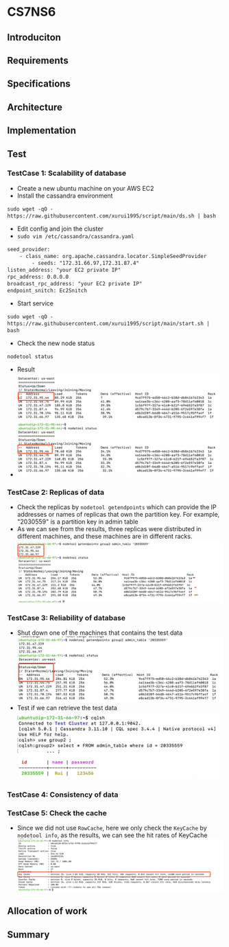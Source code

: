# CS7NS6

## Introduciton
## Requirements
## Specifications
## Architecture
## Implementation
## Test
### TestCase 1: Scalability of database
* Create a new ubuntu machine on your AWS EC2
* Install the cassandra environment
```
sudo wget -qO - https://raw.githubusercontent.com/xurui1995/script/main/ds.sh | bash
```
* Edit config and join the cluster
* `sudo vim /etc/cassandra/cassandra.yaml `
```
seed_provider:
    - class_name: org.apache.cassandra.locator.SimpleSeedProvider
        - seeds: "172.31.66.97,172.31.87.4"
listen_address: "your EC2 private IP"
rpc_address: 0.0.0.0
broadcast_rpc_address: "your EC2 private IP"
endpoint_snitch: Ec2Snitch
```
* Start service
```
sudo wget -qO - https://raw.githubusercontent.com/xurui1995/script/main/start.sh | bash
```
* Check the new node status
```
nodetool status
```
* Result
* ![](https://github.com/CS7NS6-GROUP2/BookingJourney/blob/main/images/test1.png?raw=true)
### TestCase 2: Replicas of data
* Check the replicas by `nodetool getendpoints` which can provide the IP addresses or names of replicas that own the partition key. For example, "2030559" is a partition key in admin table
* As we can see from the results, three replicas were distributed in different machines, and these machines are in different racks.
![](https://github.com/CS7NS6-GROUP2/BookingJourney/blob/main/images/test2.png?raw=true)

### TestCase 3: Reliability of database
* Shut down one of the machines that contains the test data
![](https://github.com/CS7NS6-GROUP2/BookingJourney/blob/main/images/test3-1.png?raw=true)
* Test if we can retrieve the test data
![](https://github.com/CS7NS6-GROUP2/BookingJourney/blob/main/images/test3-2.png?raw=true)

### TestCase 4: Consistency of data
### TestCase 5: Check the cache
* Since we did not use `RowCache`, here we only check the `KeyCache` by `nodetool info`, as the results, we can see the hit rates of KeyCache
![](https://github.com/CS7NS6-GROUP2/BookingJourney/blob/main/images/test5.png?raw=true)
## Allocation of work
## Summary

